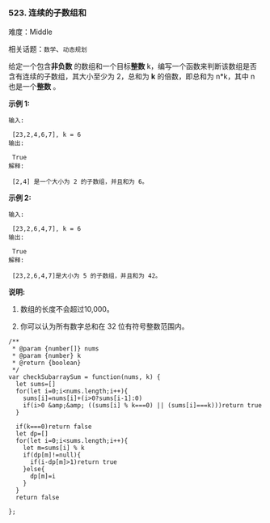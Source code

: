 ### 523. 连续的子数组和

难度：Middle

相关话题：`数学`、`动态规划`

给定一个包含**非负数** 的数组和一个目标**整数** k，编写一个函数来判断该数组是否含有连续的子数组，其大小至少为 2，总和为 **k**  的倍数，即总和为 n*k，其中 n 也是一个**整数** 。



**示例 1:** 





```
输入:

 [23,2,4,6,7], k = 6
输出:

 True
解释:

 [2,4] 是一个大小为 2 的子数组，并且和为 6。

```


**示例 2:** 





```
输入:

 [23,2,6,4,7], k = 6
输出:

 True
解释:

 [23,2,6,4,7]是大小为 5 的子数组，并且和为 42。

```


**说明:** 




1. 数组的长度不会超过10,000。

2. 你可以认为所有数字总和在 32 位有符号整数范围内。






```
/**
 * @param {number[]} nums
 * @param {number} k
 * @return {boolean}
 */
var checkSubarraySum = function(nums, k) {
  let sums=[]
  for(let i=0;i<nums.length;i++){
    sums[i]=nums[i]+(i>0?sums[i-1]:0)
    if(i>0 &amp;&amp; ((sums[i] % k===0) || (sums[i]===k)))return true
  }

  if(k===0)return false
  let dp=[]
  for(let i=0;i<sums.length;i++){
    let m=sums[i] % k
    if(dp[m]!=null){
      if(i-dp[m]>1)return true
    }else{
      dp[m]=i
    }
  }    
  return false

};



```

